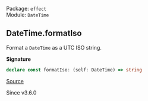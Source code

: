 Package: `effect`<br />
Module: `DateTime`<br />

## DateTime.formatIso

Format a `DateTime` as a UTC ISO string.

**Signature**

```ts
declare const formatIso: (self: DateTime) => string
```

[Source](https://github.com/Effect-TS/effect/tree/main/packages/effect/src/DateTime.ts#L1515)

Since v3.6.0
